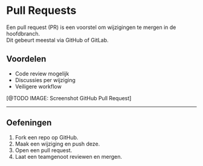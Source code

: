 # Pull Requests

Een pull request (PR) is een voorstel om wijzigingen te mergen in de hoofdbranch.  
Dit gebeurt meestal via GitHub of GitLab.

## Voordelen

- Code review mogelijk  
- Discussies per wijziging  
- Veiligere workflow

[@TODO IMAGE: Screenshot GitHub Pull Request]

---

## Oefeningen

1. Fork een repo op GitHub.  
2. Maak een wijziging en push deze.  
3. Open een pull request.  
4. Laat een teamgenoot reviewen en mergen.
